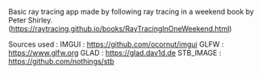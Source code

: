 Basic ray tracing app made by following ray tracing in a weekend book by Peter Shirley. (https://raytracing.github.io/books/RayTracingInOneWeekend.html) 

Sources used :
IMGUI : https://github.com/ocornut/imgui
GLFW : https://www.glfw.org
GLAD : https://glad.dav1d.de
STB_IMAGE : https://github.com/nothings/stb

